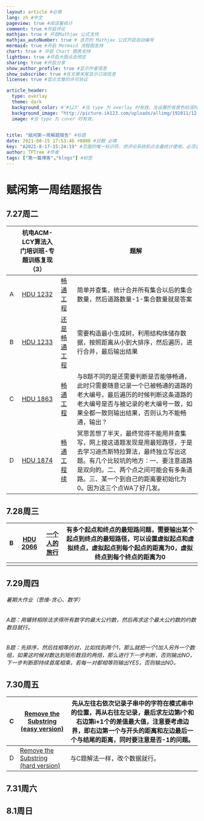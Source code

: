 ```yaml
---
layout: article #必填
lang: zh #中文
pageview: true #阅读量统计
comment: true #开启评论
mathjax: true # 开启Mathjax 公式支持
mathjax_autoNumber: true # 该页的 Mathjax 公式开启自动编号
mermaid: true #开启 Mermaid 流程图支持
chart: true # 开启 Chart 图表支持
lightbox: true #开启大图点击预览
sharing: true #开启分享
show_author_profile: true #显示作者信息
show_subscribe: true #在文章末尾显示订阅信息
license: true #显示文章的许可协议

article_header:
  type: overlay
  theme: dark
  background_color: #'#123' #当 type 为 overlay 时有效。当设置的背景色较深时，你需要设置 theme 为 dark。
  background_image: "http://picture.ik123.com/uploads/allimg/191011/12-191011160408.jpg" #当 type 为 overlay 时有效，设置为 false 可覆盖 cover 禁止背景图片。
  image: #当 type 为 cover 时有效。
  

title: "赋闲第一周解题报告" #标题
date: 2021-08-15 17:53:46 +0800 #日期 必填
key: "A2021-8-17-15:24:19" #页面的唯一标识符，供评论系统和点击量统计使用。必须以字母（[A-Za-z]）开头，其后可以接若干字母、数字（[0-9]）、连字符（-）、下划线（_）、冒号（:）和小数点（.）。
author: TFTree #作者
tags: ["第一篇博客","blogs"] #标签
---
```

# 赋闲第一周结题报告

## 7.27周二

|      |      杭电ACM-LCY算法入门培训班-专题训练复现（3）       |                                                             | 题解                                                         |
| :--: | :----------------------------------------------------: | ----------------------------------------------------------- | ------------------------------------------------------------ |
|  A   | [HDU 1232](https://vjudge.net/problem/HDU-1232/origin) | [畅通工程](https://vjudge.net/contest/420902#problem/A)     | 简单并查集，统计合并所有集合以后的集合数量，然后道路数量-1-集合数量就是答案 |
|  B   | [HDU 1233](https://vjudge.net/problem/HDU-1233/origin) | [还是畅通工程](https://vjudge.net/contest/420902#problem/B) | 需要构造最小生成树，利用结构体储存数据，按照距离从小到大排序，然后遍历，进行合并，最后输出结果 |
|  C   | [HDU 1863](https://vjudge.net/problem/HDU-1863/origin) | [畅通工程](https://vjudge.net/contest/420902#problem/C)     | 与B题不同的是还需要判断是否能够畅通，此时只需要随意记录一个已被畅通的道路的老大编号，最后遍历的时候判断这条道路的老大编号是否与被记录的老大编号一致，如果全都一致则输出结果，否则认为不能畅通，输出？ |
|  D   | [HDU 1874](https://vjudge.net/problem/HDU-1874/origin) | [畅通工程续](https://vjudge.net/contest/420902#problem/D)   | 冥思苦想了半天，最终觉得不能用并查集写，网上搜这道题发现是用最短路径，于是去学习迪杰斯特拉算法，最终独立写出这题。有几个比较坑的地方：一、要注意道路是双向的。二、两个点之间可能会有多条道路。三、某一个到自己的距离要初始化为0。因为这三个点WA了好几发。 |



## 7.28周三

| B    | [HDU 2066](https://vjudge.net/problem/HDU-2066/origin) | [一个人的旅行](https://vjudge.net/contest/421706#problem/B) | 有多个起点和终点的最短路问题，需要输出某个起点到终点的最短路径，可以设置虚拟起点和虚拟终点，虚拟起点到每个起点的距离为0，虚拟终点到每个终点的距离为0 |
| ---- | ------------------------------------------------------ | ----------------------------------------------------------- | ------------------------------------------------------------ |
|      |                                                        |                                                             |                                                              |

## 7.29周四

###### 暑期大作业（思维-贪心、数学）

###### A题：用辗转相除法求得所有数字的最大公约数，然后再求这个最大公约数的约数数目就行。

###### B题：先排序，然后找相等的对，比如找到两个1，那么就把一个1加入另外一个数组，如果这时候对数达到矩形数目的两倍，那么进行下一步判断，否则输出NO，下一步判断即持续首尾相乘，若每一对都相等则输出YES，否则输出NO。

## 7.30周五

| C    | [Remove the Substring (easy version)](https://vjudge.net/contest/449812#problem/C) | 先从左往右依次记录子串中的字符在模式串中的位置，再从右往左记录，最后求左边第i个和右边第i+1个的差值最大值，注意要考虑边界，即右边第一个与开头的距离和左边最后一个与结尾的距离，同时要注意是否-1的问题。 |
| ---- | ------------------------------------------------------------ | ------------------------------------------------------------ |
| D    | [Remove the Substring (hard version)](https://vjudge.net/contest/449812#problem/D) | 与C题解法一样，改个数据就行。                                |

## 7.31周六

## 8.1周日

